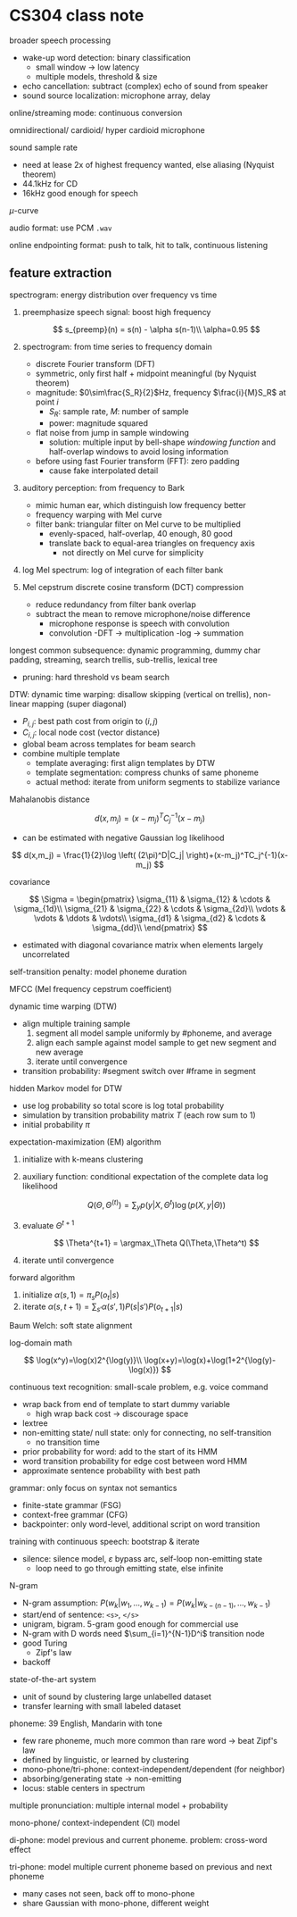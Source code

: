 # CS304 class note

broader speech processing

- wake-up word detection: binary classification
    - small window → low latency
    - multiple models, threshold & size
- echo cancellation: subtract (complex) echo of sound from speaker
- sound source localization: microphone array, delay

online/streaming mode: continuous conversion

omnidirectional/ cardioid/ hyper cardioid microphone

sound sample rate

- need at lease 2x of highest frequency wanted, else aliasing (Nyquist theorem)
- 44.1kHz for CD
- 16kHz good enough for speech

$\mu$-curve

audio format: use PCM `.wav`

online endpointing format: push to talk, hit to talk, continuous listening

## feature extraction

spectrogram: energy distribution over frequency vs time

1. preemphasize speech signal: boost high frequency

    $$
    s_{preemp}(n) = s(n) - \alpha s(n-1)\\
    \alpha=0.95
    $$

1. spectrogram: from time series to frequency domain
    - discrete Fourier transform (DFT)
    - symmetric, only first half + midpoint meaningful (by Nyquist theorem)
    - magnitude: $0\sim\frac{S_R}{2}$Hz, frequency $\frac{i}{M}S_R$ at point $i$
        - $S_R$: sample rate, $M$: number of sample
        - power: magnitude squared
    - flat noise from jump in sample windowing
        - solution: multiple input by bell-shape *windowing function*
            and half-overlap windows to avoid losing information
    - before using fast Fourier transform (FFT): zero padding
        - cause fake interpolated detail
1. auditory perception: from frequency to Bark
    - mimic human ear, which distinguish low frequency better
    - frequency warping with Mel curve
    - filter bank: triangular filter on Mel curve to be multiplied
        - evenly-spaced, half-overlap, 40 enough, 80 good
        - translate back to equal-area triangles on frequency axis
            - not directly on Mel curve for simplicity
1. log Mel spectrum: log of integration of each filter bank
1. Mel cepstrum discrete cosine transform (DCT) compression
    - reduce redundancy from filter bank overlap
    - subtract the mean to remove microphone/noise difference
        - microphone response is speech with convolution
        - convolution -DFT → multiplication -log → summation

longest common subsequence: dynamic programming, dummy char padding, streaming,
search trellis, sub-trellis, lexical tree

- pruning: hard threshold vs beam search

DTW: dynamic time warping: disallow skipping (vertical on trellis),
non-linear mapping (super diagonal)

- $P_{i,j}$: best path cost from origin to $(i,j)$
- $C_{i,j}$: local node cost (vector distance)
- global beam across templates for beam search
- combine multiple template
    - template averaging: first align templates by DTW
    - template segmentation: compress chunks of same phoneme
    - actual method: iterate from uniform segments to stabilize variance

Mahalanobis distance

$$
d(x,m_j) = (x-m_j)^TC_j^{-1}(x-m_j)
$$

- can be estimated with negative Gaussian log likelihood

$$
d(x,m_j) = \frac{1}{2}\log \left(
    (2\pi)^D|C_j|
\right)+(x-m_j)^TC_j^{-1}(x-m_j)
$$

covariance

$$
\Sigma = \begin{pmatrix}
    \sigma_{11} & \sigma_{12} & \cdots & \sigma_{1d}\\
    \sigma_{21} & \sigma_{22} & \cdots & \sigma_{2d}\\
    \vdots & \vdots & \ddots & \vdots\\
    \sigma_{d1} & \sigma_{d2} & \cdots & \sigma_{dd}\\
\end{pmatrix}
$$

- estimated with diagonal covariance matrix when elements largely uncorrelated

self-transition penalty: model phoneme duration

MFCC (Mel frequency cepstrum coefficient)

dynamic time warping (DTW)

- align multiple training sample
    1. segment all model sample uniformly by #phoneme, and average
    1. align each sample against model sample to get new segment and new average
    1. iterate until convergence
- transition probability: #segment switch over #frame in segment

hidden Markov model for DTW

- use log probability so total score is log total probability
- simulation by transition probability matrix $T$ (each row sum to 1)
- initial probability $\pi$

expectation-maximization (EM) algorithm

1. initialize with k-means clustering
1. auxiliary function:
    conditional expectation of the complete data log likelihood

    $$
    Q(\Theta,\Theta^{(t)}) = \sum_yp(y|X,\Theta^t)\log(p(X,y|\Theta))
    $$

1. evaluate $\Theta^{t+1}$

    $$
    \Theta^{t+1} = \argmax_\Theta Q(\Theta,\Theta^t)
    $$

1. iterate until convergence

forward algorithm

1. initialize $\alpha(s,1)=\pi_s P(o_t|s)$
1. iterate $\alpha(s,t+1)=\sum_{s'}\alpha(s',1)P(s|s')P(o_{t+1}|s)$

Baum Welch: soft state alignment

log-domain math

$$
\log(x^y)=\log(x)2^{\log(y)}\\
\log(x+y)=\log(x)+\log(1+2^{\log(y)-\log(x)})
$$

continuous text recognition: small-scale problem, e.g. voice command

- wrap back from end of template to start dummy variable
    - high wrap back cost → discourage space
- lextree
- non-emitting state/ null state: only for connecting, no self-transition
    - no transition time
- prior probability for word: add to the start of its HMM
- word transition probability for edge cost between word HMM
- approximate sentence probability with best path

grammar: only focus on syntax not semantics

- finite-state grammar (FSG)
- context-free grammar (CFG)
- backpointer: only word-level, additional script on word transition

training with continuous speech: bootstrap & iterate

- silence: silence model, $\varepsilon$ bypass arc, self-loop non-emitting state
    - loop need to go through emitting state, else infinite

N-gram

- N-gram assumption: $P(w_k|w_1,…,w_{k-1})=P(w_k|w_{k-(n-1)},…,w_{k-1})$
- start/end of sentence: `<s>`, `</s>`
- unigram, bigram. 5-gram good enough for commercial use
- N-gram with D words need $\sum_{i=1}^{N-1}D^i$ transition node
- good Turing
    - Zipf's law
- backoff

state-of-the-art system

- unit of sound by clustering large unlabelled dataset
- transfer learning with small labeled dataset

phoneme: 39 English, Mandarin with tone

- few rare phoneme, much more common than rare word → beat Zipf's law
- defined by linguistic, or learned by clustering
- mono-phone/tri-phone: context-independent/dependent (for neighbor)
- absorbing/generating state → non-emitting
- locus: stable centers in spectrum

multiple pronunciation: multiple internal model + probability

mono-phone/ context-independent (CI) model

di-phone: model previous and current phoneme. problem: cross-word effect

tri-phone: model multiple current phoneme based on previous and next phoneme

- many cases not seen, back off to mono-phone
- share Gaussian with mono-phone, different weight
